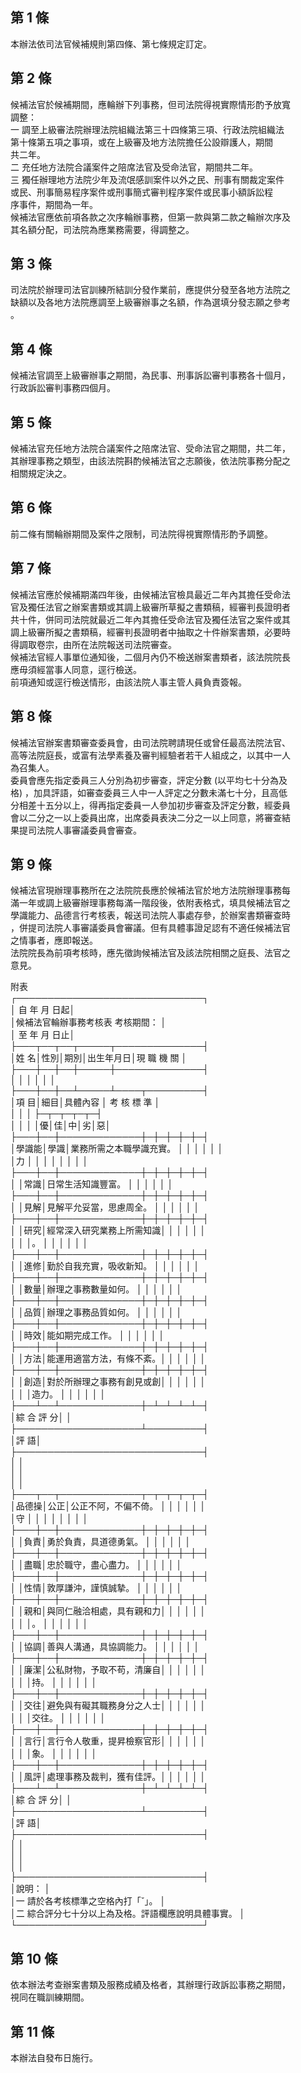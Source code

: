 第 1 條
-------
本辦法依司法官候補規則第四條、第七條規定訂定。

第 2 條
-------
候補法官於候補期間，應輪辦下列事務，但司法院得視實際情形酌予放寬  
調整：                                                            
一  調至上級審法院辦理法院組織法第三十四條第三項、行政法院組織法  
    第十條第五項之事項，或在上級審及地方法院擔任公設辯護人，期間  
    共二年。                                                      
二  充任地方法院合議案件之陪席法官及受命法官，期間共二年。        
三  獨任辦理地方法院少年及流氓感訓案件以外之民、刑事有關裁定案件  
    或民、刑事簡易程序案件或刑事簡式審判程序案件或民事小額訴訟程  
    序事件，期間為一年。                                          
候補法官應依前項各款之次序輪辦事務，但第一款與第二款之輪辦次序及  
其名額分配，司法院為應業務需要，得調整之。

第 3 條
-------
司法院於辦理司法官訓練所結訓分發作業前，應提供分發至各地方法院之  
缺額以及各地方法院應調至上級審辦事之名額，作為選填分發志願之參考  
。

第 4 條
-------
候補法官調至上級審辦事之期間，為民事、刑事訴訟審判事務各十個月，  
行政訴訟審判事務四個月。

第 5 條
-------
候補法官充任地方法院合議案件之陪席法官、受命法官之期間，共二年，  
其辦理事務之類型，由該法院斟酌候補法官之志願後，依法院事務分配之  
相關規定決之。

第 6 條
-------
前二條有關輪辦期間及案件之限制，司法院得視實際情形酌予調整。

第 7 條
-------
候補法官應於候補期滿四年後，由候補法官檢具最近二年內其擔任受命法  
官及獨任法官之辦案書類或其調上級審所草擬之書類稿，經審判長證明者  
共十件，併同司法院就最近二年內其擔任受命法官及獨任法官之案件或其  
調上級審所擬之書類稿，經審判長證明者中抽取之十件辦案書類，必要時  
得調取卷宗，由所在法院報送司法院審查。  
候補法官經人事單位通知後，二個月內仍不檢送辦案書類者，該法院院長  
應毋須經當事人同意，逕行檢送。  
前項通知或逕行檢送情形，由該法院人事主管人員負責簽報。

第 8 條
-------
候補法官辦案書類審查委員會，由司法院聘請現任或曾任最高法院法官、  
高等法院庭長，或富有法學素養及審判經驗者若干人組成之，以其中一人  
為召集人。  
委員會應先指定委員三人分別為初步審查，評定分數 (以平均七十分為及  
格) ，加具評語，如審查委員三人中一人評定之分數未滿七十分，且高低  
分相差十五分以上，得再指定委員一人參加初步審查及評定分數，經委員  
會以二分之一以上委員出席，出席委員表決二分之一以上同意，將審查結  
果提司法院人事審議委員會審查。

第 9 條
-------
候補法官現辦理事務所在之法院院長應於候補法官於地方法院辦理事務每  
滿一年或調上級審辦理事務每滿一階段後，依附表格式，填具候補法官之  
學識能力、品德言行考核表，報送司法院人事處存參，於辦案書類審查時  
，併提司法院人事審議委員會審議。但有具體事證足認有不適任候補法官  
之情事者，應即報送。  
法院院長為前項考核時，應先徵詢候補法官及該法院相關之庭長、法官之  
意見。  
  
附表  
┌──────────────────────────────┐  
│                                      自    年    月    日起│  
│候補法官輪辦事務考核表      考核期間：                      │  
│                                      至    年    月    日止│  
├───┬──┬──┬─────┬──────────────┤  
│姓  名│性別│期別│出生年月日│現      職      機      關  │  
├───┼──┼──┼─────┼──────────────┤  
│      │    │    │          │                            │  
├───┼──┼──┴─────┴────┬─────────┤  
│項  目│細目│具體內容                  │  考  核  標  準  │  
│      │    │                          ├─┬─┬─┬─┬─┤  
│      │    │                          │優│佳│中│劣│惡│  
├───┼──┼─────────────┼─┼─┼─┼─┼─┤  
│學識能│學識│業務所需之本職學識充實。  │  │  │  │  │  │  
│力    │    │                          │  │  │  │  │  │  
├───┼──┼─────────────┼─┼─┼─┼─┼─┤  
│      │常識│日常生活知識豐富。        │  │  │  │  │  │  
├───┼──┼─────────────┼─┼─┼─┼─┼─┤  
│      │見解│見解平允妥當，思慮周全。  │  │  │  │  │  │  
├───┼──┼─────────────┼─┼─┼─┼─┼─┤  
│      │研究│經常深入研究業務上所需知識│  │  │  │  │  │  
│      │    │。                        │  │  │  │  │  │  
├───┼──┼─────────────┼─┼─┼─┼─┼─┤  
│      │進修│勤於自我充實，吸收新知。  │  │  │  │  │  │  
├───┼──┼─────────────┼─┼─┼─┼─┼─┤  
│      │數量│辦理之事務數量如何。      │  │  │  │  │  │  
├───┼──┼─────────────┼─┼─┼─┼─┼─┤  
│      │品質│辦理之事務品質如何。      │  │  │  │  │  │  
├───┼──┼─────────────┼─┼─┼─┼─┼─┤  
│      │時效│能如期完成工作。          │  │  │  │  │  │  
├───┼──┼─────────────┼─┼─┼─┼─┼─┤  
│      │方法│能運用適當方法，有條不紊。│  │  │  │  │  │  
├───┼──┼─────────────┼─┼─┼─┼─┼─┤  
│      │創造│對於所辦理之事務有創見或創│  │  │  │  │  │  
│      │    │造力。                    │  │  │  │  │  │  
├───┴──┴─────────────┼─┴─┴─┴─┴─┤  
│綜            合          評          分│                  │  
├────────────────────┴─────────┤  
│評                                                        語│  
├──────────────────────────────┤  
│                                                            │  
│                                                            │  
│                                                            │  
├───┬──┬─────────────┬─┬─┬─┬─┬─┤  
│品德操│公正│公正不阿，不偏不倚。      │  │  │  │  │  │  
│守    │    │                          │  │  │  │  │  │  
├───┼──┼─────────────┼─┼─┼─┼─┼─┤  
│      │負責│勇於負責，具道德勇氣。    │  │  │  │  │  │  
├───┼──┼─────────────┼─┼─┼─┼─┼─┤  
│      │盡職│忠於職守，盡心盡力。      │  │  │  │  │  │  
├───┼──┼─────────────┼─┼─┼─┼─┼─┤  
│      │性情│敦厚謙沖，謹慎誠摯。      │  │  │  │  │  │  
├───┼──┼─────────────┼─┼─┼─┼─┼─┤  
│      │親和│與同仁融洽相處，具有親和力│  │  │  │  │  │  
│      │    │。                        │  │  │  │  │  │  
├───┼──┼─────────────┼─┼─┼─┼─┼─┤  
│      │協調│善與人溝通，具協調能力。  │  │  │  │  │  │  
├───┼──┼─────────────┼─┼─┼─┼─┼─┤  
│      │廉潔│公私財物，予取不苟，清廉自│  │  │  │  │  │  
│      │    │持。                      │  │  │  │  │  │  
├───┼──┼─────────────┼─┼─┼─┼─┼─┤  
│      │交往│避免與有礙其職務身分之人士│  │  │  │  │  │  
│      │    │交往。                    │  │  │  │  │  │  
├───┼──┼─────────────┼─┼─┼─┼─┼─┤  
│      │言行│言行令人敬重，提昇檢察官形│  │  │  │  │  │  
│      │    │象。                      │  │  │  │  │  │  
├───┼──┼─────────────┼─┼─┼─┼─┼─┤  
│      │風評│處理事務及裁判，獲有佳評。│  │  │  │  │  │  
├───┴──┴─────────────┼─┴─┴─┴─┴─┤  
│綜            合          評          分│                  │  
├────────────────────┴─────────┤  
│評                                                        語│  
├──────────────────────────────┤  
│                                                            │  
│                                                            │  
│                                                            │  
├──────────────────────────────┤  
│說明：                                                      │  
│一  請於各考核標準之空格內打「ˇ」。                        │  
│二  綜合評分七十分以上為及格。評語欄應說明具體事實。        │  
└──────────────────────────────┘

第 10 條
--------
依本辦法考查辦案書類及服務成績及格者，其辦理行政訴訟事務之期間，  
視同在職訓練期間。

第 11 條
--------
本辦法自發布日施行。

